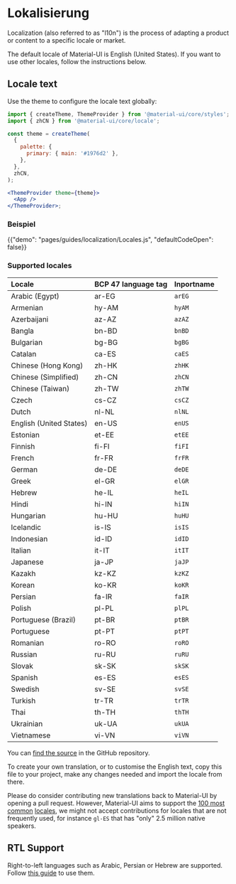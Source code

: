 # Lokalisierung

<p class="description">Localization (also referred to as "l10n") is the process of adapting a product or content to a specific locale or market.</p>

The default locale of Material-UI is English (United States). If you want to use other locales, follow the instructions below.

## Locale text

Use the theme to configure the locale text globally:

```jsx
import { createTheme, ThemeProvider } from '@material-ui/core/styles';
import { zhCN } from '@material-ui/core/locale';

const theme = createTheme(
  {
    palette: {
      primary: { main: '#1976d2' },
    },
  },
  zhCN,
);

<ThemeProvider theme={theme}>
  <App />
</ThemeProvider>;
```

### Beispiel

{{"demo": "pages/guides/localization/Locales.js", "defaultCodeOpen": false}}

### Supported locales

| Locale                  | BCP 47 language tag | Inportname |
|:----------------------- |:------------------- |:---------- |
| Arabic (Egypt)          | ar-EG               | `arEG`     |
| Armenian                | hy-AM               | `hyAM`     |
| Azerbaijani             | az-AZ               | `azAZ`     |
| Bangla                  | bn-BD               | `bnBD`     |
| Bulgarian               | bg-BG               | `bgBG`     |
| Catalan                 | ca-ES               | `caES`     |
| Chinese (Hong Kong)     | zh-HK               | `zhHK`     |
| Chinese (Simplified)    | zh-CN               | `zhCN`     |
| Chinese (Taiwan)        | zh-TW               | `zhTW`     |
| Czech                   | cs-CZ               | `csCZ`     |
| Dutch                   | nl-NL               | `nlNL`     |
| English (United States) | en-US               | `enUS`     |
| Estonian                | et-EE               | `etEE`     |
| Finnish                 | fi-FI               | `fiFI`     |
| French                  | fr-FR               | `frFR`     |
| German                  | de-DE               | `deDE`     |
| Greek                   | el-GR               | `elGR`     |
| Hebrew                  | he-IL               | `heIL`     |
| Hindi                   | hi-IN               | `hiIN`     |
| Hungarian               | hu-HU               | `huHU`     |
| Icelandic               | is-IS               | `isIS`     |
| Indonesian              | id-ID               | `idID`     |
| Italian                 | it-IT               | `itIT`     |
| Japanese                | ja-JP               | `jaJP`     |
| Kazakh                  | kz-KZ               | `kzKZ`     |
| Korean                  | ko-KR               | `koKR`     |
| Persian                 | fa-IR               | `faIR`     |
| Polish                  | pl-PL               | `plPL`     |
| Portuguese (Brazil)     | pt-BR               | `ptBR`     |
| Portuguese              | pt-PT               | `ptPT`     |
| Romanian                | ro-RO               | `roRO`     |
| Russian                 | ru-RU               | `ruRU`     |
| Slovak                  | sk-SK               | `skSK`     |
| Spanish                 | es-ES               | `esES`     |
| Swedish                 | sv-SE               | `svSE`     |
| Turkish                 | tr-TR               | `trTR`     |
| Thai                    | th-TH               | `thTH`     |
| Ukrainian               | uk-UA               | `ukUA`     |
| Vietnamese              | vi-VN               | `viVN`     |

<!-- #default-branch-switch -->

You can [find the source](https://github.com/mui-org/material-ui/blob/next/packages/material-ui/src/locale/index.ts) in the GitHub repository.

To create your own translation, or to customise the English text, copy this file to your project, make any changes needed and import the locale from there.

Please do consider contributing new translations back to Material-UI by opening a pull request. However, Material-UI aims to support the [100 most common](https://en.wikipedia.org/wiki/List_of_languages_by_number_of_native_speakers) [locales](https://www.ethnologue.com/guides/ethnologue200), we might not accept contributions for locales that are not frequently used, for instance `gl-ES` that has "only" 2.5 million native speakers.

## RTL Support

Right-to-left languages such as Arabic, Persian or Hebrew are supported. Follow [this guide](/guides/right-to-left/) to use them.
